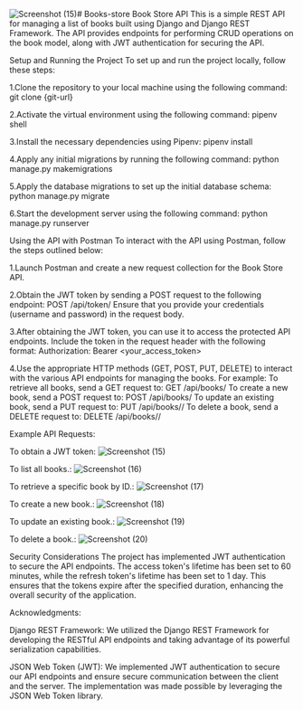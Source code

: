 ![Screenshot (15)](https://github.com/girish-katare13/Books-store/assets/100254272/4cdcc07f-df42-445a-88f8-a715ed61aa06)# Books-store
Book Store API
This is a simple REST API for managing a list of books built using Django and Django REST Framework. The API provides endpoints for performing CRUD operations on the book model, along with JWT authentication for securing the API.


Setup and Running the Project
To set up and run the project locally, follow these steps:

1.Clone the repository to your local machine using the following command:
git clone {git-url}

2.Activate the virtual environment using the following command:
pipenv shell

3.Install the necessary dependencies using Pipenv:
pipenv install

4.Apply any initial migrations by running the following command:
python manage.py makemigrations

5.Apply the database migrations to set up the initial database schema:
python manage.py migrate

6.Start the development server using the following command:
python manage.py runserver


Using the API with Postman
To interact with the API using Postman, follow the steps outlined below:

1.Launch Postman and create a new request collection for the Book Store API.

2.Obtain the JWT token by sending a POST request to the following endpoint:
POST /api/token/
Ensure that you provide your credentials (username and password) in the request body.

3.After obtaining the JWT token, you can use it to access the protected API endpoints. Include the token in the request header with the following format:
Authorization: Bearer <your_access_token>

4.Use the appropriate HTTP methods (GET, POST, PUT, DELETE) to interact with the various API endpoints for managing the books. 
For example:
To retrieve all books, send a GET request to:
GET /api/books/
To create a new book, send a POST request to:
POST /api/books/
To update an existing book, send a PUT request to:
PUT /api/books/<id>/
To delete a book, send a DELETE request to:
DELETE /api/books/<id>/


Example API Requests:

To obtain a JWT token:
![Screenshot (15)](https://github.com/girish-katare13/Books-store/assets/100254272/ee7e691a-442f-48a4-9781-6e54636f9693)

To list all books.:
![Screenshot (16)](https://github.com/girish-katare13/Books-store/assets/100254272/3fc74508-1eb6-4c60-8086-f2f5ff7c06b7)

To retrieve a specific book by ID.:
![Screenshot (17)](https://github.com/girish-katare13/Books-store/assets/100254272/95a700ac-4a2e-447c-a18c-4fa6971ee824)

To create a new book.:
![Screenshot (18)](https://github.com/girish-katare13/Books-store/assets/100254272/cd845541-268d-41e3-b143-1ec1da75b48c)

To update an existing book.:
![Screenshot (19)](https://github.com/girish-katare13/Books-store/assets/100254272/b81b7726-f174-40dd-b7b1-1259b342b43f)

To delete a book.:
![Screenshot (20)](https://github.com/girish-katare13/Books-store/assets/100254272/c4c1d91f-d548-471f-bdbe-256aad0aaf8a)


Security Considerations
The project has implemented JWT authentication to secure the API endpoints. The access token's lifetime has been set to 60 minutes, while the refresh token's lifetime has been set to 1 day. This ensures that the tokens expire after the specified duration, enhancing the overall security of the application.


Acknowledgments:

Django REST Framework: We utilized the Django REST Framework for developing the RESTful API endpoints and taking advantage of its powerful serialization capabilities.

JSON Web Token (JWT): We implemented JWT authentication to secure our API endpoints and ensure secure communication between the client and the server. The implementation was made possible by leveraging the JSON Web Token library. 
